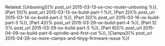 Related:
[Unboxing]({% post_url 2015-03-13-ox-cnc-router-unboxing %}),
[Part 1]({% post_url 2015-03-13-ox-build-part-1 %}),
[Part 2]({% post_url 2015-03-14-ox-build-part-2 %}),
[Part 3]({% post_url 2015-03-16-ox-build-part-3 %}),
[Part 4]({% post_url 2015-03-29-ox-build-part-4 %}),
[Part 5]({% post_url 2015-03-29-ox-build-part-5 %}),
[Part 6]({% post_url 2015-04-09-ox-build-part-6-spindle-and-first-cut %}),
[Clamps]({% post_url 2015-04-26-ox-more-clamps-and-tinyg-firmware-issue %})
